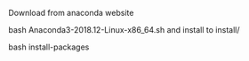 Download from anaconda website

bash Anaconda3-2018.12-Linux-x86_64.sh and install to install/

bash install-packages

